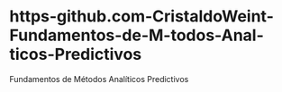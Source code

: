 # https-github.com-CristaldoWeint-Fundamentos-de-M-todos-Anal-ticos-Predictivos
Fundamentos de Métodos Analíticos Predictivos
